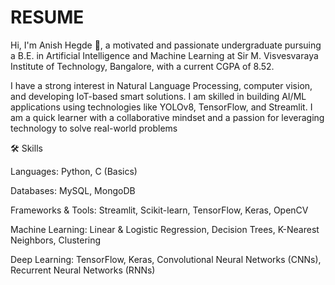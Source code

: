 # RESUME


Hi, I'm Anish Hegde 👋, a motivated and passionate undergraduate pursuing a B.E. in Artificial Intelligence and Machine Learning at Sir M. Visvesvaraya Institute of Technology, Bangalore, with a current CGPA of 8.52.


I have a strong interest in Natural Language Processing, computer vision, and developing IoT-based smart solutions. I am skilled in building AI/ML applications using technologies like YOLOv8, TensorFlow, and Streamlit. I am a quick learner with a collaborative mindset and a passion for leveraging technology to solve real-world problems

🛠️ Skills

Languages: Python, C (Basics) 


Databases: MySQL, MongoDB 


Frameworks & Tools: Streamlit, Scikit-learn, TensorFlow, Keras, OpenCV 


Machine Learning: Linear & Logistic Regression, Decision Trees, K-Nearest Neighbors, Clustering 


Deep Learning: TensorFlow, Keras, Convolutional Neural Networks (CNNs), Recurrent Neural Networks (RNNs) 
